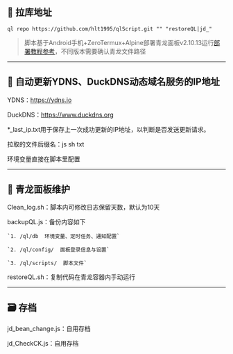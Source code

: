 
## 🔗 拉库地址

```plaintext
ql repo https://github.com/hlt1995/qlScript.git "" "restoreQL|jd_"
```
> 脚本基于Android手机+ZeroTermux+Alpine部署青龙面板v2.10.13运行[部署教程参考](https://blog.csdn.net/SXIAOtian/article/details/124820799)，不同版本需要确认青龙文件路径

---

## 🚀 自动更新YDNS、DuckDNS动态域名服务的IP地址

YDNS：https://ydns.io

DuckDNS：https://www.duckdns.org

*_last_ip.txt用于保存上一次成功更新的IP地址，以判断是否发送更新请求。

拉取的文件后缀名：js sh txt

环境变量直接在脚本里配置

---

## 🐲 青龙面板维护

Clean_log.sh：脚本内可修改日志保留天数，默认为10天

backupQL.js：备份内容如下

    `1. /ql/db  环境变量、定时任务、通知配置`
    
    `2. /ql/config/  面板登录信息与设置`
    
    `3. /ql/scripts/  脚本文件`

restoreQL.sh：复制代码在青龙容器内手动运行

---

## 🗃️ 存档

jd_bean_change.js：自用存档

jd_CheckCK.js：自用存档
